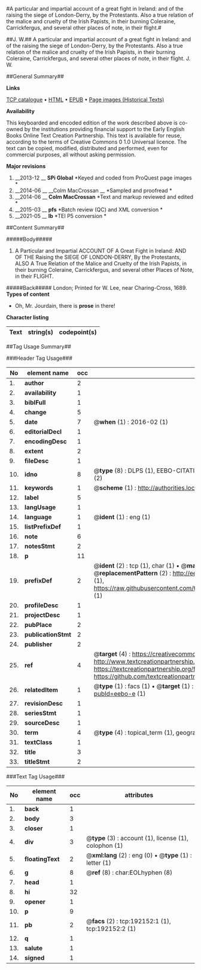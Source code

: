 #A particular and impartial account of a great fight in Ireland: and of the raising the siege of London-Derry, by the Protestants. Also a true relation of the malice and cruelty of the Irish Papists, in their burning Coleraine, Carrickfergus, and several other places of note, in their flight.#

##J. W.##
A particular and impartial account of a great fight in Ireland: and of the raising the siege of London-Derry, by the Protestants. Also a true relation of the malice and cruelty of the Irish Papists, in their burning Coleraine, Carrickfergus, and several other places of note, in their flight.
J. W.

##General Summary##

**Links**

[TCP catalogue](http://www.ota.ox.ac.uk/tcp/)  • 
[HTML](http://tei.it.ox.ac.uk/tcp/Texts-HTML/free/B10/B10245.html)  • 
[EPUB](http://tei.it.ox.ac.uk/tcp/Texts-EPUB/free/B10/B10245.epub) • 
[Page images (Historical Texts)](https://historicaltexts.jisc.ac.uk/eebo-80925137e)

**Availability**

This keyboarded and encoded edition of the work described above is co-owned by the
    institutions providing financial support to the Early English Books Online Text Creation
    Partnership. This text is available for reuse, according to the terms of  Creative Commons 0 1.0 Universal
    licence. The text can be copied, modified, distributed and performed, even for commercial
    purposes, all without asking permission.

**Major revisions**

1. __2013-12 __ __SPi Global__ *Keyed and coded from ProQuest page images *
1. __2014-06 __ __Colm MacCrossan __ *Sampled and proofread *
1. __2014-06 __ __Colm MacCrossan__ *Text and markup reviewed and edited *
1. __2015-03 __ __pfs__ *Batch review (QC) and XML conversion *
1. __2021-05 __ __lb__ *TEI P5 conversion *

##Content Summary##

#####Body#####

1. A Particular and Impartial ACCOUNT OF A Great Fight in Ireland: AND OF THE Raising the SIEGE OF LONDON-DERRY, By the Protestants, ALSO A True Relation of the Malice and Cruelty of the Irish Papists, in their burning Coleraine, Carrickfergus, and several other Places of Note, in their FLIGHT.

#####Back#####
London; Printed for W. Lee, near Charing-Cross, 1689.
**Types of content**

  * Oh, Mr. Jourdain, there is **prose** in there!

**Character listing**


|Text|string(s)|codepoint(s)|
|---|---|---|

##Tag Usage Summary##

###Header Tag Usage###

|No|element name|occ|attributes|
|---|---|---|---|
|1.|__author__|2||
|2.|__availability__|1||
|3.|__biblFull__|1||
|4.|__change__|5||
|5.|__date__|7| @__when__ (1) : 2016-02 (1)|
|6.|__editorialDecl__|1||
|7.|__encodingDesc__|1||
|8.|__extent__|2||
|9.|__fileDesc__|1||
|10.|__idno__|8| @__type__ (8) : DLPS (1), EEBO-CITATION (1), VID (1), EEBO-PROQUEST (1), OCLC (2), STC (2)|
|11.|__keywords__|1| @__scheme__ (1) : http://authorities.loc.gov/ (1)|
|12.|__label__|5||
|13.|__langUsage__|1||
|14.|__language__|1| @__ident__ (1) : eng (1)|
|15.|__listPrefixDef__|1||
|16.|__note__|6||
|17.|__notesStmt__|2||
|18.|__p__|11||
|19.|__prefixDef__|2| @__ident__ (2) : tcp (1), char (1)  •  @__matchPattern__ (2) : ([0-9\-]+):([0-9IVX]+) (1), (.+) (1)  •  @__replacementPattern__ (2) : http://eebo.chadwyck.com/downloadtiff?vid=$1&page=$2 (1), https://raw.githubusercontent.com/textcreationpartnership/Texts/master/tcpchars.xml#$1 (1)|
|20.|__profileDesc__|1||
|21.|__projectDesc__|1||
|22.|__pubPlace__|2||
|23.|__publicationStmt__|2||
|24.|__publisher__|2||
|25.|__ref__|4| @__target__ (4) : https://creativecommons.org/publicdomain/zero/1.0/ (1), http://www.textcreationpartnership.org/docs/. (1), https://textcreationpartnership.org/faq/#faq05 (1), https://github.com/textcreationpartnership (1)|
|26.|__relatedItem__|1| @__type__ (1) : facs (1)  •  @__target__ (1) : https://data.historicaltexts.jisc.ac.uk/view?pubId=eebo-e (1)|
|27.|__revisionDesc__|1||
|28.|__seriesStmt__|1||
|29.|__sourceDesc__|1||
|30.|__term__|4| @__type__ (4) : topical_term (1), geographic_name (2), genre_form (1)|
|31.|__textClass__|1||
|32.|__title__|3||
|33.|__titleStmt__|2||


###Text Tag Usage###

|No|element name|occ|attributes|
|---|---|---|---|
|1.|__back__|1||
|2.|__body__|3||
|3.|__closer__|1||
|4.|__div__|3| @__type__ (3) : account (1), license (1), colophon (1)|
|5.|__floatingText__|2| @__xml:lang__ (2) : eng (0)  •  @__type__ (1) : letter (1)|
|6.|__g__|8| @__ref__ (8) : char:EOLhyphen (8)|
|7.|__head__|1||
|8.|__hi__|32||
|9.|__opener__|1||
|10.|__p__|9||
|11.|__pb__|2| @__facs__ (2) : tcp:192152:1 (1), tcp:192152:2 (1)|
|12.|__q__|1||
|13.|__salute__|1||
|14.|__signed__|1||
